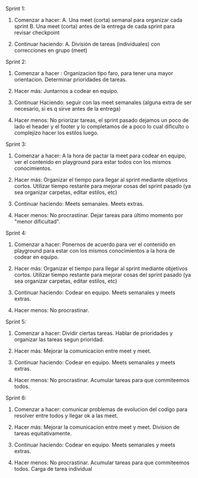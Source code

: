 Sprint 1:
1. Comenzar a hacer:
    A. Una meet (corta) semanal para organizar cada sprint
    B. Una meet (corta) antes de la entrega de cada sprint para revisar checkpoint

2. Continuar haciendo:
    A. División de tareas (individuales) con correcciones en grupo (meet)

Sprint 2:

1. Comenzar a hacer : Organizacion tipo faro, para tener una mayor orientacion. Determinar prioridades de tareas.

2. Hacer más: Juntarnos a codear en equipo.

3. Continuar Haciendo: seguir con las meet semanales (alguna extra de ser necesario, si es q sirve antes de la entrega)

4. Hacer menos: No priorizar tareas, el sprint pasado dejamos un poco de lado el header y el footer y lo completamos de a poco lo cual dificulto o complejizo hacer los estilos luego.

Sprint 3: 

1. Comenzar a hacer: A la hora de pactar la meet para codear en equipo, ver el contenido en playground para estar todos con los mismos conocimientos.

2. Hacer más: Organizar el tiempo para llegar al sprint mediante objetivos cortos. Utilizar tiempo restante para mejorar cosas del sprint pasado (ya sea organizar carpetas, editar estilos, etc)

3. Continuar haciendo: Meets semanales. Meets extras.

4. Hacer menos: No procrastinar. Dejar tareas para último momento por "menor dificultad".


Sprint 4:

1. Comenzar a hacer: Ponernos de acuerdo para ver el contenido en playground para estar con los mismos conocimientos a la hora de codear en equipo.

2. Hacer más: Organizar el tiempo para llegar al sprint mediante objetivos cortos. Utilizar tiempo restante para mejorar cosas del sprint pasado (ya sea organizar carpetas, editar estilos, etc)

3. Continuar haciendo: Codear en equipo. Meets semanales y meets extras. 

4. Hacer menos: No procrastinar. 


Sprint 5:

1. Comenzar a hacer: Dividir ciertas tareas. Hablar de prioridades y organizar las tareas segun prioridad.

2. Hacer más: Mejorar la comunicacion entre meet y meet.

3. Continuar haciendo: Codear en equipo. Meets semanales y meets extras. 

4. Hacer menos: No procrastinar. Acumular tareas para que commiteemos todos.

Sprint 6:

1. Comenzar a hacer: comunicar problemas de evolucion del codigo para resolver entre todos y llegar ok a las meet.

2. Hacer más: Mejorar la comunicacion entre meet y meet. Division de tareas equitativamente.

3. Continuar haciendo: Codear en equipo. Meets semanales y meets extras. 

4. Hacer menos: No procrastinar. Acumular tareas para que commiteemos todos. Carga de tarea individual